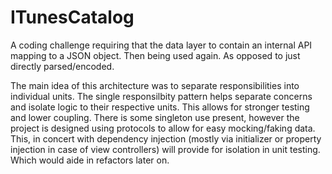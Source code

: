 # ITunesCatalog

A coding challenge requiring that the data layer to contain an internal API mapping to a JSON object. Then being used again. As opposed to just directly parsed/encoded.

The main idea of this architecture was to separate responsibilities into individual units. The single responsilbity pattern helps separate concerns and isolate logic to their respective units. This allows for stronger testing and lower coupling. There is some singleton use present, however the project is designed using protocols to allow for easy mocking/faking data. This, in concert with dependency injection (mostly via initializer or property injection in case of view controllers) will provide for isolation in unit testing. Which would aide in refactors later on.
